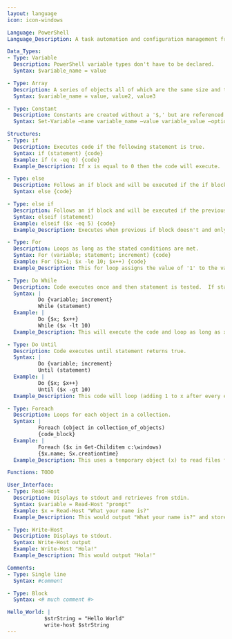 ```yaml
---
layout: language
icon: icon-windows

Language: PowerShell
Language_Description: A task automation and configuration management framework from Microsoft.

Data_Types:
- Type: Variable
  Description: PowerShell variable types don't have to be declared.
  Syntax: $variable_name = value

- Type: Array
  Description: A series of objects all of which are the same size and type.
  Syntax: $variable_name = value, value2, value3

- Type: Constant
  Description: Constants are created without a '$,' but are referenced with a '$.'
  Syntax: Set-Variable –name variable_name –value variable_value –option constant

Structures:
- Type: if
  Description: Executes code if the following statement is true.
  Syntax: if (statement) {code}
  Example: if (x -eq 0) {code}
  Example_Description: If x is equal to 0 then the code will execute.

- Type: else
  Description: Follows an if block and will be executed if the if block isn't.
  Syntax: else {code}

- Type: else if
  Description: Follows an if block and will be executed if the previous if block wasn't executed and the new parameters are met.
  Syntax: elseif (statement)
  Example: elseif ($x -eq 5) {code}
  Example_Description: Executes when previous if block doesn't and only if x equals 5.

- Type: For
  Description: Loops as long as the stated conditions are met.
  Syntax: For (variable; statement; increment) {code}
  Example: For ($x=1; $x -le 10; $x++) {code}
  Example_Description: This for loop assigns the value of '1' to the variable 'x,' ensures that after each execution x increases by 1 (++), and will only work while x is less than or equal to 10.

- Type: Do While
  Description: Code executes once and then statement is tested.  If statement remains true the do while will keep looping.
  Syntax: |
          Do {variable; increment}
          While (statement)
  Example: |
          Do {$x; $x++}
          While ($x -lt 10)
  Example_Description: This will execute the code and loop as long as x remains less than 10.

- Type: Do Until
  Description: Code executes until statement returns true.
  Syntax: |
          Do {variable; increment}
          Until (statement)
  Example: |
          Do {$x; $x++}
          Until ($x -gt 10)
  Example_Description: This code will loop (adding 1 to x after every execution) until x is greater than 10.

- Type: Foreach
  Description: Loops for each object in a collection.
  Syntax: |
          Foreach (object in collection_of_objects)
          {code_block}
  Example: |
          Foreach ($x in Get-Childitem c:\windows)
          {$x.name; Sx.creationtime}
  Example_Description: This uses a temporary object (x) to read files from 'c:\windows,' name them, and add their creation time.

Functions: TODO

User_Interface:
- Type: Read-Host
  Description: Displays to stdout and retrieves from stdin.
  Syntax: $variable = Read-Host "prompt"
  Example: $x = Read-Host "What your name is?"
  Example_Description: This would output "What your name is?" and store the reply as 'x.'

- Type: Write-Host
  Description: Displays to stdout.
  Syntax: Write-Host output
  Example: Write-Host "Hola!"
  Example_Description: This would output "Hola!"

Comments:
- Type: Single line
  Syntax: #comment

- Type: Block
  Syntax: <# much comment #>

Hello_World: |
            $strString = "Hello World"
            write-host $strString
---
```

